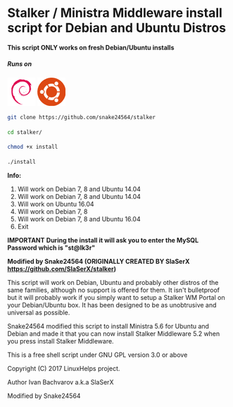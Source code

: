 <h1><b>Stalker / Ministra Middleware install script for Debian and Ubuntu Distros</b></h1>

<b>This script ONLY works on fresh Debian/Ubuntu installs</b>

##### Runs on
[![Debian](https://raw.githubusercontent.com/slaserx/icons/master/64x64/debian.png)](https://www.debian.org)
[![Ubuntu](https://raw.githubusercontent.com/slaserx/icons/master/64x64/ubuntu.png)](https://www.ubuntu.com)

```sh
git clone https://github.com/snake24564/stalker

cd stalker/

chmod +x install

./install
```
<b>Info:</b>
1) Will work on Debian 7, 8 and Ubuntu 14.04
2) Will work on Debian 7, 8 and Ubuntu 14.04
3) Will work on Ubuntu 16.04
4) Will work on Debian 7, 8
5) Will work on Debian 7, 8 and Ubuntu 16.04
6) Exit

<b>IMPORTANT</b>
<b>During the install it will ask you to enter the MySQL Password which is "st@lk3r"</b>

<b>Modified by Snake24564 (ORIGINALLY CREATED BY SlaSerX https://github.com/SlaSerX/stalker)</b>

This script will work on Debian, Ubuntu and probably other distros
of the same families, although no support is offered for them. It isn't
bulletproof but it will probably work if you simply want to setup a Stalker WM Portal on
your Debian/Ubuntu box. It has been designed to be as unobtrusive and
universal as possible.

Snake24564 modified this script to install Ministra 5.6 for Ubuntu and Debian and made it that you can now install Stalker Middleware 5.2 when you press install Stalker Middleware.

This is a free shell script under GNU GPL version 3.0 or above

Copyright (C) 2017 LinuxHelps project.

Author Ivan Bachvarov a.k.a SlaSerX

Modified by Snake24564
